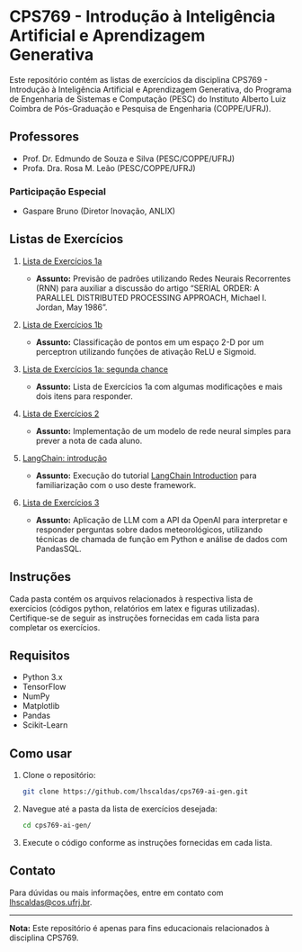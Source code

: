 # CPS769 - Introdução à Inteligência Artificial e Aprendizagem Generativa

Este repositório contém as listas de exercícios da disciplina CPS769 - Introdução à Inteligência Artificial e Aprendizagem Generativa, do Programa de Engenharia de Sistemas e Computação (PESC) do Instituto Alberto Luiz Coimbra de Pós-Graduação e Pesquisa de Engenharia (COPPE/UFRJ).

## Professores

- Prof. Dr. Edmundo de Souza e Silva (PESC/COPPE/UFRJ)
- Profa. Dra. Rosa M. Leão (PESC/COPPE/UFRJ)

### Participação Especial

- Gaspare Bruno (Diretor Inovação, ANLIX)

## Listas de Exercícios

1. [Lista de Exercícios 1a](./lista_1a)
   - **Assunto:** Previsão de padrões utilizando Redes Neurais Recorrentes (RNN) para auxiliar a discussão do artigo “SERIAL ORDER: A PARALLEL DISTRIBUTED PROCESSING APPROACH, Michael I. Jordan, May 1986”.
  
2. [Lista de Exercícios 1b](./lista_1b)
   - **Assunto:** Classificação de pontos em um espaço 2-D por um perceptron utilizando funções de ativação ReLU e Sigmoid. 

3. [Lista de Exercícios 1a: segunda chance](./lista_1a_v2)
   - **Assunto:** Lista de Exercícios 1a com algumas modificações e mais dois itens para responder.

4. [Lista de Exercícios 2](./lista_2)
   - **Assunto:** Implementação de um modelo de rede neural simples para prever a nota de cada aluno.

5. [LangChain: introdução](./exemplo_LangChain)
   - **Assunto:** Execução do tutorial [LangChain Introduction](https://python.langchain.com/v0.2/docs/introduction/) para familiarização com o uso deste framework.

5. [Lista de Exercícios 3](./lista_3)
   - **Assunto:** Aplicação de LLM com a API da OpenAI para interpretar e responder perguntas sobre dados meteorológicos, utilizando técnicas de chamada de função em Python e análise de dados com PandasSQL.


## Instruções

Cada pasta contém os arquivos relacionados à respectiva lista de exercícios (códigos python, relatórios em latex e figuras utilizadas). Certifique-se de seguir as instruções fornecidas em cada lista para completar os exercícios.

## Requisitos

- Python 3.x
- TensorFlow
- NumPy
- Matplotlib
- Pandas
- Scikit-Learn

## Como usar

1. Clone o repositório:
    ```bash
    git clone https://github.com/lhscaldas/cps769-ai-gen.git
    ```

2. Navegue até a pasta da lista de exercícios desejada:
    ```bash
    cd cps769-ai-gen/
    ```

2. Execute o código conforme as instruções fornecidas em cada lista.

## Contato

Para dúvidas ou mais informações, entre em contato com lhscaldas@cos.ufrj.br.

---

**Nota:** Este repositório é apenas para fins educacionais relacionados à disciplina CPS769.

